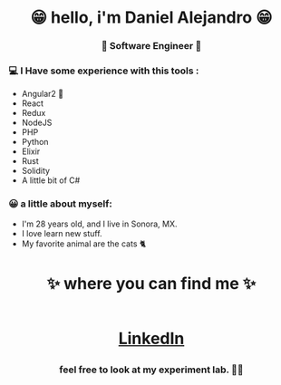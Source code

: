 <h1 align="center"> 😁 hello, i'm Daniel Alejandro 😁 </h1>
<h3 align="center">🚀 Software Engineer 🚀</h3>

### 💻 I Have some experience with this tools :
- Angular2 🤘
- React
- Redux
- NodeJS
- PHP
- Python
- Elixir 
- Rust
- Solidity
- A little bit of C#

### 😀 a little about myself:
- I'm 28 years old, and I live in Sonora, MX.
- I love learn new stuff.
- My favorite animal are the cats 🐈

<h1 align="center">
✨ where you can find me ✨
  
  <p align="center"><br/>
   <a href="https://www.linkedin.com/in/daniel-alejandroMO">
     LinkedIn
   </a>
</p>
</h1>

<h3 align="center"><strong> feel free to look at my experiment lab. 👨‍💻 </strong> </h3>
